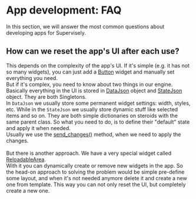 # App development: FAQ

In this section, we will answer the most common questions about developing apps for Supervisely.

## How can we reset the app's UI after each use?
This depends on the complexity of the app's UI. If it's simple (e.g. it has not so many widgets), you can just add a [Button](https://developer.supervisely.com/app-development/widgets/controls/button) widget and manually set everything you need.<br>
But if it's complex, you need to know about two things in our engine.
Basically everything in the UI is stored in [DataJson](https://github.com/supervisely/supervisely/blob/master/supervisely/app/content.py#L166) object and [StateJson](https://github.com/supervisely/supervisely/blob/master/supervisely/app/content.py#L128) object. They are both Singletons.<br>
In `DataJson` we usually store some permanent widget settings: width, styles, etc. While in the `StateJson` we usually store dynamic stuff like selected items and so on. They are both simple dictionaries on steroids with the same parent class. So what you need to do, is to define their "default" state and apply it when needed.<br>
Usually we use the [send_changes()](https://github.com/supervisely/supervisely/blob/master/supervisely/app/content.py#L120) method, when we need to apply the changes.<br>
<br>
But there is another approach. We have a very special widget called [ReloadableArea](https://developer.supervisely.com/app-development/widgets/layouts-and-containers/reloadablearea).<br>
With it you can dynamically create or remove new widgets in the app. So the head-on approach to solving the problem would be simple pre-define some layout, and when it's not needed anymore delete it and create a new one from template. This way you can not only reset the UI, but completely create a new one.
